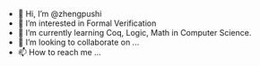 - 👋 Hi, I’m @zhengpushi
- 👀 I’m interested in Formal Verification
- 🌱 I’m currently learning Coq, Logic, Math in Computer Science.
- 💞️ I’m looking to collaborate on ...
- 📫 How to reach me ...

<!---
zhengpushi/zhengpushi is a ✨ special ✨ repository because its `README.md` (this file) appears on your GitHub profile.
You can click the Preview link to take a look at your changes.
--->
